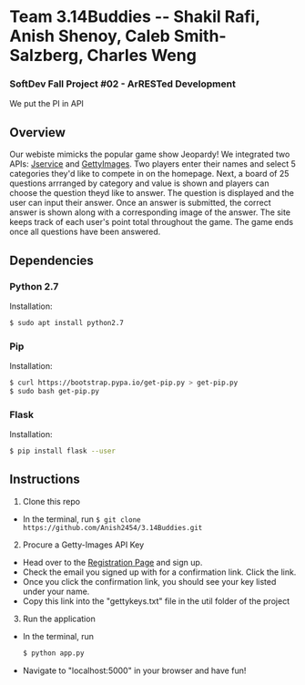 # Team 3.14Buddies -- Shakil Rafi, Anish Shenoy, Caleb Smith-Salzberg, Charles Weng
### SoftDev Fall Project #02 - ArRESTed Development

We put the PI in API

## Overview

Our webiste mimicks the popular game show Jeopardy! We integrated two APIs: [Jservice](http://www.jservice.io/) and [GettyImages](http://developers.gettyimages.com/en/). Two players enter their names and select 5 categories they'd like to compete in on the homepage. Next, a board of 25 questions arrranged by category and value is shown and players can choose the question theyd like to answer. The question is displayed and the user can input their answer. Once an answer is submitted, the correct answer is shown along with a corresponding image of the answer. The site keeps track of each user's point total throughout the game. The game ends once all questions have been answered.

## Dependencies

### Python 2.7
Installation:
```bash
$ sudo apt install python2.7
```

### Pip
Installation:
```bash
$ curl https://bootstrap.pypa.io/get-pip.py > get-pip.py
$ sudo bash get-pip.py
```

### Flask
Installation:
```bash
$ pip install flask --user
```

## Instructions

1. Clone this repo
  * In the terminal, run 
  ```$ git clone https://github.com/Anish2454/3.14Buddies.git```

2. Procure a Getty-Images API Key
  * Head over to the [Registration Page](https://developer.gettyimages.com/member/register) and sign up.
  * Check the email you signed up with for a confirmation link. Click the link.
  * Once you click the confirmation link, you should see your key listed under your name.
  * Copy this link into the "gettykeys.txt" file in the util folder of the project
  
3. Run the application
  * In the terminal, run
    ```bash
    $ python app.py
    ```
  * Navigate to "localhost:5000" in your browser and have fun!
